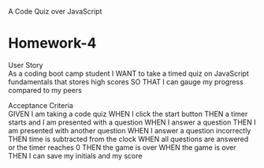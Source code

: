 A Code Quiz over JavaScript

# Homework-4

User Story
<br>
As a coding boot camp student
I WANT to take a timed quiz on JavaScript fundamentals that stores high scores
SO THAT I can gauge my progress compared to my peers

Acceptance Criteria
<br> 
GIVEN I am taking a code quiz
WHEN I click the start button
THEN a timer starts and I am presented with a question
WHEN I answer a question
THEN I am presented with another question
WHEN I answer a question incorrectly
THEN time is subtracted from the clock
WHEN all questions are answered or the timer reaches 0
THEN the game is over
WHEN the game is over
THEN I can save my initials and my score


